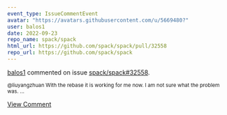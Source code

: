 ```yaml
---
event_type: IssueCommentEvent
avatar: "https://avatars.githubusercontent.com/u/5669480?"
user: balos1
date: 2022-09-23
repo_name: spack/spack
html_url: https://github.com/spack/spack/pull/32558
repo_url: https://github.com/spack/spack
---
```


<a href='https://github.com/balos1' target='_blank'>balos1</a> commented on issue <a href='https://github.com/spack/spack/pull/32558' target='_blank'>spack/spack#32558</a>.

<small>@liuyangzhuan With the rebase it is working for me now. I am not sure what the problem was. ...</small>

<a href='https://github.com/spack/spack/pull/32558' target='_blank'>View Comment</a>